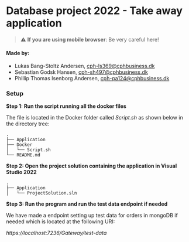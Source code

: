# Database project 2022 - Take away application 

> :warning: **If you are using mobile browser**: Be very careful here!

#### Made by: ####

* Lukas Bang-Stoltz Andersen, cph-ls369@cphbusiness.dk
* Sebastian Godsk Hansen, cph-sh497@cphbusiness.dk 
* Phillip Thomas Isenborg Andersen, cph-pa124@cphbusiness.dk


### Setup

**Step 1: Run the script running all the docker files**

The file is located in the Docker folder called *Script.sh* as shown below in the directory tree:

```
.
├── Application
├── Docker
│   └── Script.sh
└── README.md
```

**Step 2: Open the project solution containing the application in Visual Studio 2022**

```
.
├── Application
│   └── ProjectSolution.sln

```
**Step 3: Run the program and run the test data endpoint if needed**

We have made a endpoint setting up test data for orders in mongoDB if needed which is located at the following URI:

*https://localhost:7236/Gateway/test-data*





